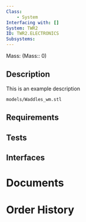 ```yaml
---
Class:
    - System
Interfacing with: []
System: TWR2
ID: TWR2.ELECTRONICS
Subsystems:
---
```


Mass: (Mass:: 0)

## Description

This is an example description

```stlrendera
models/Waddles_wm.stl
```

## Requirements

## Tests

## Interfaces

# Documents

# Order History
